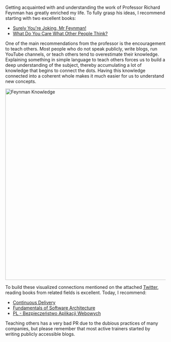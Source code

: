 Getting acquainted with and understanding the work of Professor Richard Feynman has greatly enriched my life. To fully
grasp his ideas, I recommend starting with two excellent books:
- [Surely You're Joking, Mr Feynman!](https://amzn.to/4b6SYBF)
- [What Do You Care What Other People Think?](https://amzn.to/445WA4z)

One of the main recommendations from the professor is the encouragement to teach others. Most people who do not speak
publicly, write blogs, run YouTube channels, or teach others tend to overestimate their knowledge. Explaining something
in simple language to teach others forces us to build a deep understanding of the subject, thereby accumulating a lot of
knowledge that begins to connect the dots. Having this knowledge connected into a coherent whole makes it much easier
for us to understand new concepts.

<img src="/reactapp/images/feynman.png" alt="Feynman Knowledge" width="600">

To build these visualized connections mentioned on the attached [Twitter](https://twitter.com/ProfFeynman/status/1763927221230776741), reading books from related fields is excellent.
Today, I recommend:
- [Continuous Delivery](https://amzn.to/4aH08g8)
- [Fundamentals of Software Architecture](https://amzn.to/3UBWwqd)
- [PL - Bezpieczeństwo Aplikacji Webowych](https://sklep.securitum.pl/ksiazka-bezpieczenstwo-aplikacji-webowych)

Teaching others has a very bad PR due to the dubious practices of many companies, but please remember that most active
trainers started by writing publicly accessible blogs.